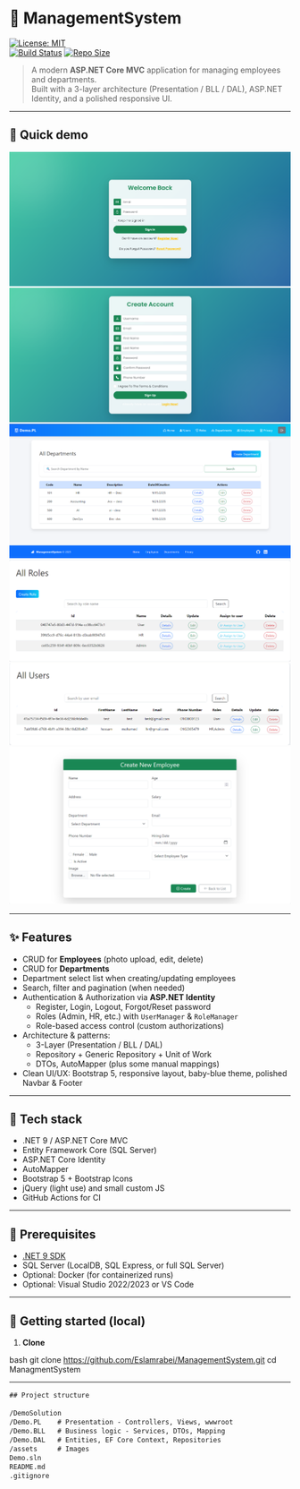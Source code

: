 # 💼 ManagementSystem 

[![License: MIT](https://img.shields.io/badge/license-MIT-blue.svg)](#license)  
[![Build Status](https://img.shields.io/badge/build-passing-brightgreen.svg)](#) <!-- replace with real CI badge -->
[![Repo Size](https://img.shields.io/github/repo-size/<your-username>/<your-repo-name>)](#)

> A modern **ASP.NET Core MVC** application for managing employees and departments.  
> Built with a 3-layer architecture (Presentation / BLL / DAL), ASP.NET Identity, and a polished responsive UI.

---

## 🔎 Quick demo

![Login Page](assets/login.png) ![Register](assets/register.png) ![Departments](assets/deprtment.png)![Roles](assets/AssignRoles.png)![Users](assets/IdentityUser.png)![create Employee](assets/createEmployee.png)

---

## ✨ Features

- CRUD for **Employees** (photo upload, edit, delete)
- CRUD for **Departments**
- Department select list when creating/updating employees
- Search, filter and pagination (when needed)
- Authentication & Authorization via **ASP.NET Identity**
  - Register, Login, Logout, Forgot/Reset password
  - Roles (Admin, HR, etc.) with `UserManager` & `RoleManager`
  - Role-based access control (custom authorizations)
- Architecture & patterns:
  - 3-Layer (Presentation / BLL / DAL)
  - Repository + Generic Repository + Unit of Work
  - DTOs, AutoMapper (plus some manual mappings)
- Clean UI/UX: Bootstrap 5, responsive layout, baby-blue theme, polished Navbar & Footer

---

## 🧩 Tech stack

- .NET 9 / ASP.NET Core MVC
- Entity Framework Core (SQL Server)
- ASP.NET Core Identity
- AutoMapper
- Bootstrap 5 + Bootstrap Icons
- jQuery (light use) and small custom JS
- GitHub Actions for CI

---

## 🧰 Prerequisites

- [.NET 9 SDK](https://dotnet.microsoft.com/download)
- SQL Server (LocalDB, SQL Express, or full SQL Server)
- Optional: Docker (for containerized runs)
- Optional: Visual Studio 2022/2023 or VS Code

---

## 🚀 Getting started (local)

1. **Clone**

bash
git clone https://github.com/Eslamrabei/ManagementSystem.git
cd ManagmentSystem

---

```
## Project structure

/DemoSolution
/Demo.PL    # Presentation - Controllers, Views, wwwroot
/Demo.BLL   # Business logic - Services, DTOs, Mapping
/Demo.DAL   # Entities, EF Core Context, Repositories
/assets     # Images
Demo.sln
README.md
.gitignore

```


